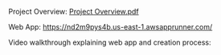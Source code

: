 Project Overview: [Project Overview.pdf](https://github.com/user-attachments/files/18341466/Project.Overview.pdf)

Web App: https://nd2m9pys4b.us-east-1.awsapprunner.com/

Video walkthrough explaining web app and creation process: 
